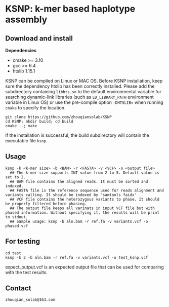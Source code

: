 # KSNP: k-mer based haplotype assembly

## Download and install

**Dependencies**
- cmake >= 3.10
- gcc >= 6.4
- htslib 1.15.1

KSNP can be complied on Linux or MAC OS.
Before KSNP installation, keep sure the dependency htslib has been correctly installed.
Please add the subdirectory containing `libhts.so` to the default environmental variable for
searching dynamic-link libraries (such as `LD_LIBRARY_PATH` environment variable in Linux OS) 
or use the pre-compile option `-DHTSLIB=` when running `cmake` to specify the location.

```
git clone https://github.com/zhouqiansolab/KSNP
cd KSNP; mkdir build; cd build
cmake ..; make
```
If the installation is successful, the build subdirectory will contain the executable file `ksnp`.

## Usage
```
ksnp -k <k-mer size> -b <BAM> -r <FASTA> -v <VCF> -o <output file>
  ## The k-mer size supports INT value from 2 to 5. Default value is set to 2.
  ## BAM file contains the aligned reads. It must be sorted and indexed.
  ## FASTA file is the reference sequence used for reads alignment and variants calling. It should be indexed by 'samtools faidx'
  ## VCF file contains the heterozygous variants to phase. It should be properly filtered before phasing.
  ## The output file keeps all varinats in input VCF file but with phased information. Without specifying it, the results will be print to stdout.
  ## Sample usage: ksnp -b aln.bam -r ref.fa -v variants.vcf -o phased.vcf
```
## For testing
```
cd test
ksnp -k 2 -b aln.bam -r ref.fa -v variants.vcf -o test_ksnp.vcf
```
expect_output.vcf is an expected output file that can be used for comparing with the test results.

## Contact
```
zhouqian_solab@163.com
```
